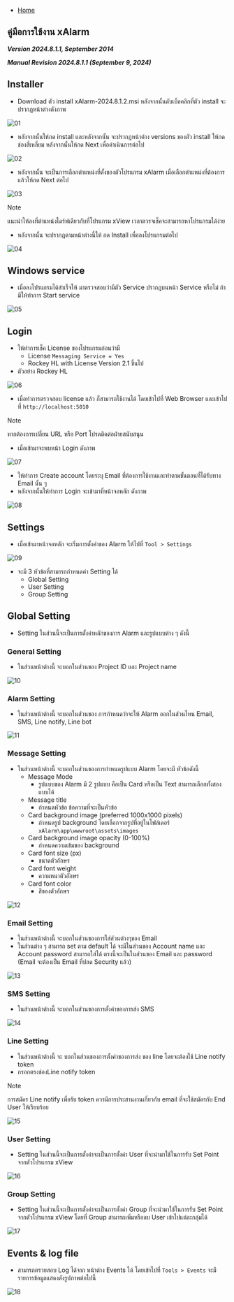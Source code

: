 - [Home](README.md)

## คู่มือการใช้งาน xAlarm

***Version 2024.8.1.1, September 2014***

***Manual Revision 2024.8.1.1 (September 9, 2024)***

## Installer

- Download ตัว install xAlarm-2024.8.1.2.msi หลังจากนั้นดับเบิ้ลคลิกที่ตัว install จะปรากฎหน้าต่างดังภาพ

![01](https://github.com/user-attachments/assets/3bd79533-3710-412e-9429-8a7dd584897e)

- หลังจากนั้นให้กด install และหลังจากนั้น จะปรากฎหน้าต่าง versions ของตัว install ให้กดช่องสี่เหลี่ยม หลังจากนั้นให้กด Next เพื่อดำเนินการต่อไป

![02](https://github.com/user-attachments/assets/650f5368-1f6b-454c-8ae6-e397e787e3e8)

- หลังจากนั้น จะเป็นการเลือกตำแหน่งที่ตั้งของตัวโปรแกรม xAlarm เมื่อเลือกตำแหน่งที่ต้องการแล้วให้กด Next ต่อไป

![03](https://github.com/user-attachments/assets/17fead04-ad8f-4229-9bec-e2a7d2b69ac9)

> [!NOTE]  
> แนะนำให้ลงที่ตำแหน่งไดร์ฟเดียวกับที่โปรแกรม xView เวลาตวรจเช็คจะสามารถหาโปรแกรมได้ง่าย

- หลังจากนั้น จะปรากฎตามหน้าต่างนี้ให้ กด Install เพื่อลงโปรแกรมต่อไป

![04](https://github.com/user-attachments/assets/58b9b18d-489f-401a-ac5a-ed3cc34f8ba4)

## Windows service

- เมื่อลงโปรแกรมได้สำเร็จให้ มาตรวจสอบว่ามีตัว Service ปรากฎบนหน้า Service หรือไม่ ถ้ามีให้ทำการ Start service   

![05](https://github.com/user-attachments/assets/475c71a6-5c52-4c36-9692-4428f8e765a0)

## Login

- ให้ทำการเช็ค License ของโปรแกรมก่อนว่ามี    
  - License `Messaging Service = Yes`  
  - Rockey HL with License Version 2.1 ขึ้นไป
- ตัวอย่าง Rockey HL

![06](https://github.com/user-attachments/assets/6c232f78-04ba-45da-8f4d-4ea60e1bed5d)

- เมื่อทำการตรวจสอบ license แล้ว ก็สามารถใช้งานได้ โดยเข้าไปที่ Web Browser และเข้าไปที่ `http://localhost:5010`

> [!NOTE]  
> หากต้องการเปลี่ยน URL หรือ Port โปรดติดต่อฝ่ายสนับสนุน

- เมื่อเข้ามาจะพบหน้า Login ดังภาพ   

![07](https://github.com/user-attachments/assets/a5e60a1b-48c4-4cfb-a07c-a88a66853f0f)

- ให้ทำการ Create account โดยระบุ Email ที่ต้องการใช้งานและทำตามขั้นตอนที่ได้รับทาง Email นั้น ๆ  
- หลังจากนั้นให้ทำการ Login จะเข้ามาที่หน้าจอหลัก ดังภาพ

![08](https://github.com/user-attachments/assets/01860cf6-1ec7-432b-917b-3bb8aa6c947d)

## Settings

- เมื่อเข้ามาหน้าจอหลัก จะเริ่มการตั้งค่าของ Alarm ให้ไปที่ `Tool > Settings`

![09](https://github.com/user-attachments/assets/1124e5dd-bbf3-494d-ab7b-5bf47dfb0437)

- จะมี 3 หัวข้อที่สามารถกำหนดค่า Setting ได้
  - Global Setting
  - User Setting
  - Group Setting

## Global Setting    

- Setting ในส่วนนี้จะเป็นการตั้งค่าหลักของการ Alarm และรูปแบบต่าง ๆ ดังนี้

### General Setting

- ในส่วนหน้าต่างนี้ จะบอกในส่วนของ Project ID และ Project name

![10](https://github.com/user-attachments/assets/b5cd23c4-f683-4dc5-90b8-730b8c2fdb19)

### Alarm Setting

- ในส่วนหน้าต่างนี้ จะบอกในส่วนของ การกำหนดว่าจะให้ Alarm ออกในส่วนไหน Email, SMS, Line notify, Line bot

![11](https://github.com/user-attachments/assets/0d92f900-0de6-47ae-8a6e-65bc19a1e0a4)

### Message Setting  

- ในส่วนหน้าต่างนี้ จะบอกในส่วนของการกำหนดรูปแบบ Alarm โดยจะมี หัวข้อดังนี้
  - Message Mode
    - รูปแบบของ Alarm มี 2 รูปแบบ คือเป็น Card หรือเป็น Text สามารถเลือกทั้งสองแบบได้  
  - Message title
    - กำหนดหัวข้อ ข้อความที่จะเป็นหัวข้อ
  - Card background image (preferred 1000x1000 pixels)
    - กำหนดรูป background โดยเลือกจากรูปที่อยู่ในโฟล์เดอร์ `xAlarm\app\wwwroot\assets\images`
  - Card background image opacity (0-100%)
    - กำหนดความเข้มของ background
  - Card font size (px)
    - ขนาดตัวอักษร
  - Card font weight
    - ความหนาตัวอักษร
  - Card font color
    - สีของตัวอักษร
 
![12](https://github.com/user-attachments/assets/42700a89-55c9-44ed-bb33-d5b9071c1c32)

### Email Setting

- ในส่วนหน้าต่างนี้ จะบอกในส่วนของการใส่ส่วนต่างๆของ Email
- ในส่วนต่าง ๆ สามารถ set ตาม default ได้ จะมีในส่วนของ Account name และ Account password สามารถใส่ได้ ตรงนี้จะเป็นในส่วนของ Email และ password (Email จะต้องเป็น Email ที่ปลด Security แล้ว)

![13](https://github.com/user-attachments/assets/32369e33-c4f1-46ce-98e8-7bd35cd74375)

### SMS Setting    

- ในส่วนหน้าต่างนี้ จะบอกในส่วนของการตั้งค่าของการส่ง SMS

![14](https://github.com/user-attachments/assets/d1670860-edf0-4c57-8039-3a54048630f0)

### Line Setting

- ในส่วนหน้าต่างนี้ จะ บอกในส่วนของการตั้งค่าของการส่ง ของ line โดยจะต้องใช้ Line notify token
- กรอกตรงช่องLine notify token

> [!NOTE]  
> การสมัคร Line notify เพื่อรับ token ควรมีการประสานงานเกี่ยวกับ email ที่จะใช้สมัครกับ End User ให้เรียบร้อย

![15](https://github.com/user-attachments/assets/b38de93f-22e7-42aa-938d-f0646f84abfd)

### User Setting

- Setting ในส่วนนี้จะเป็นการตั้งค่าจะเป็นการตั้งค่า User ที่จะนำมาใช้ในการรับ Set Point จากตัวโปรแกรม xView

![16](https://github.com/user-attachments/assets/e9fa6449-4021-4486-b7f2-911e1a2322e4)

### Group Setting  

- Setting ในส่วนนี้จะเป็นการตั้งค่าจะเป็นการตั้งค่า Group ที่จะนำมาใช้ในการรับ Set Point จากตัวโปรแกรม xView โดยที่ Group สามารถเพิ่มหรือลบ User เข้าไปแต่ละกลุ่มได้

![17](https://github.com/user-attachments/assets/226c507f-1552-40e1-a217-681462db2b6a)

## Events & log file

- สามารถตรวยสอบ Log ได้จาก หน้าต่าง Events ได้ โดยเข้าไปที่ `Tools > Events` จะมีรายการข้อมูลแสดงดังรูปภาพต่อไปนี้

![18](https://github.com/user-attachments/assets/84cba93c-4a7d-4199-bca2-84c6c5b1e3f1)
